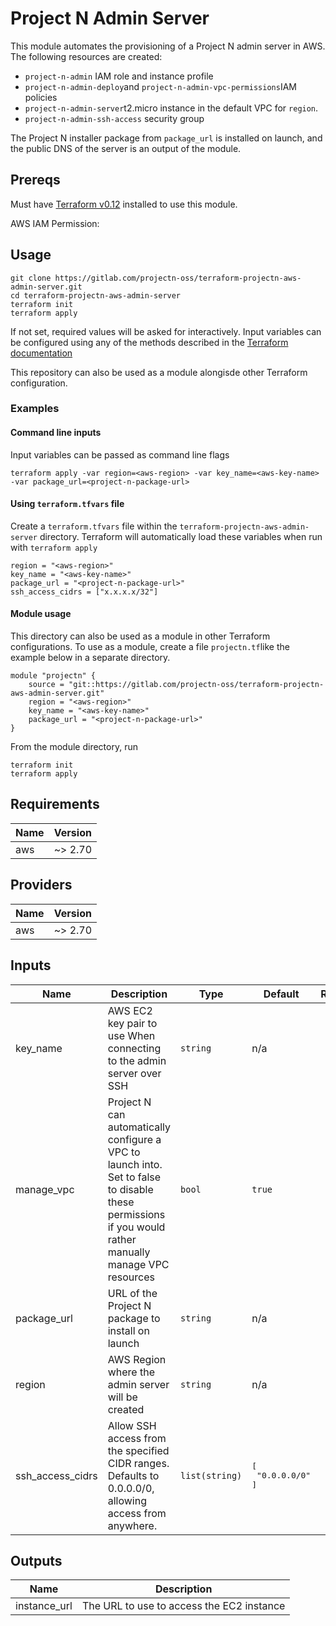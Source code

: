 # Project N Admin Server

This module automates the provisioning of a Project N admin server in AWS. The following resources are created:
- `project-n-admin` IAM role and instance profile
- `project-n-admin-deploy`and `project-n-admin-vpc-permissions`IAM policies
- `project-n-admin-server`t2.micro instance in the default VPC for `region`. 
- `project-n-admin-ssh-access` security group

The Project N installer package from `package_url` is installed on launch, and the public DNS of the server is an output of the module.

## Prereqs

Must have [Terraform v0.12](https://www.terraform.io/downloads.html) installed to use this module.

AWS IAM Permission:

## Usage
```shell script
git clone https://gitlab.com/projectn-oss/terraform-projectn-aws-admin-server.git
cd terraform-projectn-aws-admin-server
terraform init
terraform apply
```
If not set, required values will be asked for interactively. Input variables can be configured using any of the methods described in the [Terraform documentation](https://www.terraform.io/docs/configuration/variables.html#assigning-values-to-root-module-variables)

This repository can also be used as a module alongisde other Terraform configuration.
### Examples
#### Command line inputs
Input variables can be passed as command line flags
```shell script
terraform apply -var region=<aws-region> -var key_name=<aws-key-name> -var package_url=<project-n-package-url>
```

#### Using `terraform.tfvars` file
Create a `terraform.tfvars` file within the `terraform-projectn-aws-admin-server` directory. Terraform will automatically load these variables when run with `terraform apply`
```hcl
region = "<aws-region>"
key_name = "<aws-key-name>"
package_url = "<project-n-package-url>"
ssh_access_cidrs = ["x.x.x.x/32"]
```

#### Module usage
This directory can also be used as a module in other Terraform configurations. To use as a module, create a file `projectn.tf`like the example below in a separate directory.
```hcl
module "projectn" {
    source = "git::https://gitlab.com/projectn-oss/terraform-projectn-aws-admin-server.git"
    region = "<aws-region>"
    key_name = "<aws-key-name>"
    package_url = "<project-n-package-url>"
} 
```
From the module directory, run 
```shell script
terraform init
terraform apply
```
## Requirements

| Name | Version |
|------|---------|
| aws | ~> 2.70 |

## Providers

| Name | Version |
|------|---------|
| aws | ~> 2.70 |

## Inputs

| Name | Description | Type | Default | Required |
|------|-------------|------|---------|:--------:|
| key\_name | AWS EC2 key pair to use When connecting to the admin server over SSH | `string` | n/a | yes |
| manage\_vpc | Project N can automatically configure a VPC to launch into. Set to false to disable these permissions if you would rather manually manage VPC resources | `bool` | `true` | no |
| package\_url | URL of the Project N package to install on launch | `string` | n/a | yes |
| region | AWS Region where the admin server will be created | `string` | n/a | yes |
| ssh\_access\_cidrs | Allow SSH access from the specified CIDR ranges. Defaults to 0.0.0.0/0, allowing access from anywhere. | `list(string)` | <pre>[<br>  "0.0.0.0/0"<br>]</pre> | no |

## Outputs

| Name | Description |
|------|-------------|
| instance\_url | The URL to use to access the EC2 instance |
